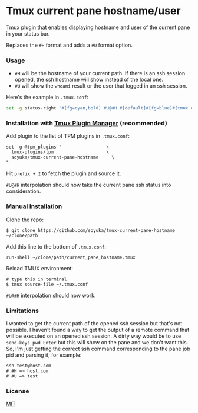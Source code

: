 # Tmux current pane hostname/user

Tmux plugin that enables displaying hostname and user of the current pane in your status bar.

Replaces the `#H` format and adds a `#U` format option.

### Usage

- `#H` will be the hostname of your current path. If there is an ssh session opened, the ssh hostname will show instead of the local one.
- `#U` will show the `whoami` result or the user that logged in an ssh session.

Here's the example in `.tmux.conf`:

```bash
set -g status-right '#[fg=cyan,bold] #U@#H #[default]#[fg=blue]#(tmux display-message -p "#{pane_current_path}" | sed "s#$HOME#~#g") #[fg=red]%H:%M %d-%b-%y#[default]'
```

### Installation with [Tmux Plugin Manager](https://github.com/tmux-plugins/tpm) (recommended)

Add plugin to the list of TPM plugins in `.tmux.conf`:

    set -g @tpm_plugins "                 \
      tmux-plugins/tpm                    \
      soyuka/tmux-current-pane-hostname     \
    "

Hit `prefix + I` to fetch the plugin and source it.

`#U@#H` interpolation should now take the current pane ssh status into consideration.

### Manual Installation

Clone the repo:

    $ git clone https://github.com/soyuka/tmux-current-pane-hostname ~/clone/path

Add this line to the bottom of `.tmux.conf`:

    run-shell ~/clone/path/current_pane_hostname.tmux

Reload TMUX environment:

    # type this in terminal
    $ tmux source-file ~/.tmux.conf

`#U@#H` interpolation should now work.

### Limitations

I wanted to get the current path of the opened ssh session but that's not possible. I haven't found a way to get the output of a remote command that will be executed on an opened ssh session. A dirty way would be to use `send-keys pwd Enter` but this will show on the pane and we don't want this.
So, I'm just getting the correct ssh command corresponding to the pane job pid and parsing it, for example:
```
ssh test@host.com
# #H => host.com
# #U => test
```

### License

[MIT](LICENSE.md)
